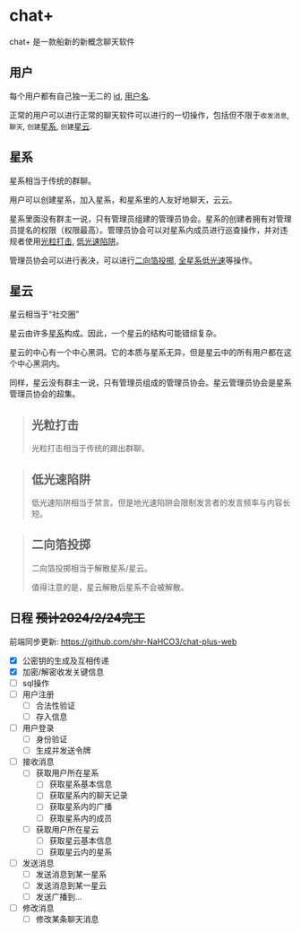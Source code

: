 # chat+
chat+ 是一款船新的新概念聊天软件



## 用户

每个用户都有自己独一无二的 [id](), [用户名]().

正常的用户可以进行正常的聊天软件可以进行的一切操作，包括但不限于`收发消息`, `聊天`, `创建`[星系](#星系), `创建`[星云](#星云).



## 星系

星系相当于传统的群聊。

用户可以创建星系，加入星系，和星系里的人友好地聊天，云云。

星系里面没有群主一说，只有管理员组建的管理员协会。星系的创建者拥有对管理员提名的权限（权限最高）。管理员协会可以对星系内成员进行巡查操作，并对违规者使用[光粒打击](#光粒打击), [低光速陷阱](#低光速陷阱)。

管理员协会可以进行表决，可以进行[二向箔投掷](#二向箔投掷), [全星系低光速](#低光速陷阱)等操作。




## 星云

星云相当于“社交圈”

星云由许多[星系](#星系)构成。因此，一个星云的结构可能错综复杂。

星云的中心有一个中心黑洞。它的本质与星系无异，但是星云中的所有用户都在这个中心黑洞内。

同样，星云没有群主一说，只有管理员组成的管理员协会。星云管理员协会是星系管理员协会的超集。



>## 光粒打击
> 光粒打击相当于传统的踢出群聊。



>## 低光速陷阱
> 低光速陷阱相当于禁言。但是地光速陷阱会限制发言者的发言频率与内容长短。



>## 二向箔投掷
> 二向箔投掷相当于解散星系/星云。
>
> 值得注意的是，星云解散后星系不会被解散。



<!--
## ***式星系

***式星系是普通星系的超集。

星系拥有至高无上的特权。

管理员相当于 一人之下 万人之上

可以操纵群成员的一切行为。
-->


## 日程 ~~预计2024/2/24完工~~

前端同步更新: https://github.com/shr-NaHCO3/chat-plus-web

- [x] 公密钥的生成及互相传递
- [x] 加密/解密收发关键信息
- [ ] sql操作
- [ ] 用户注册
  - [ ] 合法性验证
  - [ ] 存入信息
- [ ] 用户登录
  - [ ] 身份验证
  - [ ] 生成并发送令牌
- [ ] 接收消息
  - [ ] 获取用户所在星系
    - [ ] 获取星系基本信息
    - [ ] 获取星系内的聊天记录
    - [ ] 获取星系内的广播
    - [ ] 获取星系内的成员
  - [ ] 获取用户所在星云
    - [ ] 获取星云基本信息
    - [ ] 获取星云内的星系
- [ ] 发送消息
  - [ ] 发送消息到某一星系
  - [ ] 发送消息到某一星云
  - [ ] 发送广播到...
- [ ] 修改消息
  - [ ] 修改某条聊天消息
